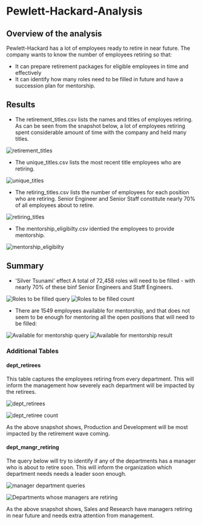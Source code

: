 # Pewlett-Hackard-Analysis

## Overview of the analysis
Pewlett-Hackard has a lot of employees ready to retire in near future. The company wants to know the number of employees retiring so that:

- It can prepare retirement packages for eligible employees in time and effectively
- It can identify how many roles need to be filled in future and have a succession plan for mentorship.

## Results

- The retirement_titles.csv lists the names and titles of employes retiring. As can be seen from the snapshot below, a lot of employees retiring spent considerable amount of time with the company and held many titles.

![retirement_titles](https://github.com/abhi82git/Pewlett-Hackard-Analysis/blob/63607dc932313d9d69cf593cf369b3dbfbdc32e0/Resources/retirement_titles.png)

- The unique_titles.csv lists the most recent title employees who are retiring.

![unique_titles](https://github.com/abhi82git/Pewlett-Hackard-Analysis/blob/63607dc932313d9d69cf593cf369b3dbfbdc32e0/Resources/Unique_Titles.png)

- The retiring_titles.csv lists the number of employees for each position who are retiring. Senior Engineer and Senior Staff constitute nearly 70% of all employees about to retire.

![retiring_titles](https://github.com/abhi82git/Pewlett-Hackard-Analysis/blob/63607dc932313d9d69cf593cf369b3dbfbdc32e0/Resources/Retiring_titles.png)

- The mentorship_eligibilty.csv identied the employees to provide mentorship.

![mentorship_eligibilty](https://github.com/abhi82git/Pewlett-Hackard-Analysis/blob/63607dc932313d9d69cf593cf369b3dbfbdc32e0/Resources/Mentorship_Eligibility.png)

## Summary

- 'Silver Tsunami' effect
A total of 72,458 roles will need to be filled - with nearly 70% of these binf Senior Engineers and Staff Engineers.

![Roles to be filled query](https://github.com/abhi82git/Pewlett-Hackard-Analysis/blob/63607dc932313d9d69cf593cf369b3dbfbdc32e0/Resources/Employees_Retiring_Count_Query.png)
![Roles to be filled count](https://github.com/abhi82git/Pewlett-Hackard-Analysis/blob/63607dc932313d9d69cf593cf369b3dbfbdc32e0/Resources/Employees_Retiring_Count_Result.png)

- There are 1549 employees available for mentorship, and that does not seem to be enough for mentoring all the open positions that will need to be filled:

![Available for mentorship query](https://github.com/abhi82git/Pewlett-Hackard-Analysis/blob/63607dc932313d9d69cf593cf369b3dbfbdc32e0/Resources/Mentorship_Eligibility_Count_Query.png)
![Available for mentorship result](https://github.com/abhi82git/Pewlett-Hackard-Analysis/blob/63607dc932313d9d69cf593cf369b3dbfbdc32e0/Resources/Mentorship_Eligibility_Count_Result.png)

### Additional Tables

#### dept_retirees
This table captures the employees retiring from every department. This will inform the management how severely each department will be impacted by the retirees.

![dept_retirees](https://github.com/abhi82git/Pewlett-Hackard-Analysis/blob/63607dc932313d9d69cf593cf369b3dbfbdc32e0/Resources/dept_retiree_query.png)

![dept_retiree count](https://github.com/abhi82git/Pewlett-Hackard-Analysis/blob/63607dc932313d9d69cf593cf369b3dbfbdc32e0/Resources/dept_retiree_count.png)

As the above snapshot shows, Production and Development will be most impacted by the retirement wave coming.

#### dept_mangr_retiring
The query below will try to identify if any of the departments has a manager who is about to retire soon. This will inform the organization which department needs needs a leader soon enough.

![manager department queries](https://github.com/abhi82git/Pewlett-Hackard-Analysis/blob/63607dc932313d9d69cf593cf369b3dbfbdc32e0/Resources/managers_retiring_query.png)

![Departments whose managers are retiring](https://github.com/abhi82git/Pewlett-Hackard-Analysis/blob/63607dc932313d9d69cf593cf369b3dbfbdc32e0/Resources/managers_retiring_result.png)

As the above snapshot shows, Sales and Research have managers retiring in near future and needs extra attention from management.